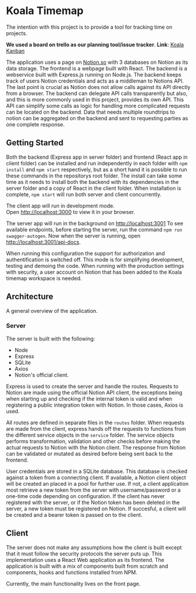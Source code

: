 # Koala Timemap

The intention with this project is to provide a tool for tracking time on projects.

**We used a board on trello as our planning tool/issue tracker**.
**Link**: [Koala Kanban](https://trello.com/b/rp5OgZdT/koala-time-map)

The application uses a page on [Notion.so](https://www.notion.so/) with 3 databases on Notion as its data storage. The frontend is a webpage built with React. The backend is a webservice built with Express.js running on Node.js. The backend keeps track of users Notion credentials and acts as a middleman to Notions API. The last point is crucial as Notion does not allow calls against its API directly from a browser. The backend can delegate API calls transparently but also, and this is more commonly used in this project, provides its own API. This API can simplify some calls as logic for handling more complicated requests can be located on the backend. Data that needs multiple roundtrips to notion can be aggregated on the backend and sent to requesting parties as one complete response.


## Getting Started

Both the backend (Express app in server folder) and frontend (React app in client folder) can be installed and run independently in each folder with `npm install` and `npm start` respectively, but as a short hand it is possible to run these commands in the repositorys root folder. The install can take some time as it needs to install both the backend with its dependencies in the server folder and a copy of React in the client folder. When installation is complete, `npm start` will run both server and client concurrently.

The client app will run in development mode.\
Open [http://localhost:3000](http://localhost:3000) to view it in your browser.

The server app will run in the background on [http://localhost:3001](http://localhost:3001)
To see available endpoints, before starting the server, run the command `npm run swagger-autogen`. Now when the server is running, open [http://localhost:3001/api-docs](http://localhost:3001/api-docs).

When running this configuration the support for authorization and authentification is switched off. This mode is for simplifying development, testing and demoing the code. When running with the production settings with security, a user account on Notion that has been added to the Koala timemap workspace is needed.

## Architecture

A general overview of the application.

### Server

The server is built with the following:

- Node
- Express
- SQLite
- Axios
- Notion's official client.

Express is used to create the server and handle the routes.
Requests to Notion are made using the official Notion API client, the exceptions being when starting up and checking if the internal token is valid and when registering a public integration token with Notion. In those cases, Axios is used.

All routes are defined in separate files in the `routes` folder. When requests are made from the client, express hands off the requests to functions from the different service objects in the `service` folder. The service objects performs transformation, validation and other checks before making the actual requests to Notion with the Notion client. The response from Notion can be validated or mutated as desired before being sent back to the frontend.

User credentials are stored in a SQLite database. This database is checked against a token from a connecting client. If available, a Notion client object will be created an placed in a pool for further use. If not, a client application most retrieve a new token from the server with username/password or a one-time code depending on configuration. If the client has never registered with the server, or if the Notion token has been deleted in the server, a new token must be registered on Notion. If succesful, a client will be created and a bearer token is passed on to the client.

## Client

The server does not make any assumptions how the client is built except that it must follow the security protocols the server puts up. This implementation uses a React Web application as its frontend. The application is built with a mix of  components built from scratch and components, hooks and functions installed from NPM.

Currently, the main functionality lives on the front page.







